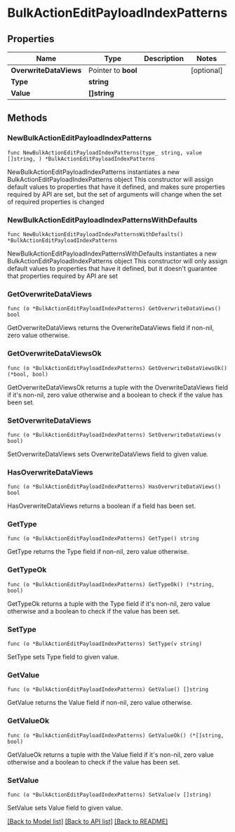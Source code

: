 # BulkActionEditPayloadIndexPatterns

## Properties

Name | Type | Description | Notes
------------ | ------------- | ------------- | -------------
**OverwriteDataViews** | Pointer to **bool** |  | [optional] 
**Type** | **string** |  | 
**Value** | **[]string** |  | 

## Methods

### NewBulkActionEditPayloadIndexPatterns

`func NewBulkActionEditPayloadIndexPatterns(type_ string, value []string, ) *BulkActionEditPayloadIndexPatterns`

NewBulkActionEditPayloadIndexPatterns instantiates a new BulkActionEditPayloadIndexPatterns object
This constructor will assign default values to properties that have it defined,
and makes sure properties required by API are set, but the set of arguments
will change when the set of required properties is changed

### NewBulkActionEditPayloadIndexPatternsWithDefaults

`func NewBulkActionEditPayloadIndexPatternsWithDefaults() *BulkActionEditPayloadIndexPatterns`

NewBulkActionEditPayloadIndexPatternsWithDefaults instantiates a new BulkActionEditPayloadIndexPatterns object
This constructor will only assign default values to properties that have it defined,
but it doesn't guarantee that properties required by API are set

### GetOverwriteDataViews

`func (o *BulkActionEditPayloadIndexPatterns) GetOverwriteDataViews() bool`

GetOverwriteDataViews returns the OverwriteDataViews field if non-nil, zero value otherwise.

### GetOverwriteDataViewsOk

`func (o *BulkActionEditPayloadIndexPatterns) GetOverwriteDataViewsOk() (*bool, bool)`

GetOverwriteDataViewsOk returns a tuple with the OverwriteDataViews field if it's non-nil, zero value otherwise
and a boolean to check if the value has been set.

### SetOverwriteDataViews

`func (o *BulkActionEditPayloadIndexPatterns) SetOverwriteDataViews(v bool)`

SetOverwriteDataViews sets OverwriteDataViews field to given value.

### HasOverwriteDataViews

`func (o *BulkActionEditPayloadIndexPatterns) HasOverwriteDataViews() bool`

HasOverwriteDataViews returns a boolean if a field has been set.

### GetType

`func (o *BulkActionEditPayloadIndexPatterns) GetType() string`

GetType returns the Type field if non-nil, zero value otherwise.

### GetTypeOk

`func (o *BulkActionEditPayloadIndexPatterns) GetTypeOk() (*string, bool)`

GetTypeOk returns a tuple with the Type field if it's non-nil, zero value otherwise
and a boolean to check if the value has been set.

### SetType

`func (o *BulkActionEditPayloadIndexPatterns) SetType(v string)`

SetType sets Type field to given value.


### GetValue

`func (o *BulkActionEditPayloadIndexPatterns) GetValue() []string`

GetValue returns the Value field if non-nil, zero value otherwise.

### GetValueOk

`func (o *BulkActionEditPayloadIndexPatterns) GetValueOk() (*[]string, bool)`

GetValueOk returns a tuple with the Value field if it's non-nil, zero value otherwise
and a boolean to check if the value has been set.

### SetValue

`func (o *BulkActionEditPayloadIndexPatterns) SetValue(v []string)`

SetValue sets Value field to given value.



[[Back to Model list]](../README.md#documentation-for-models) [[Back to API list]](../README.md#documentation-for-api-endpoints) [[Back to README]](../README.md)


